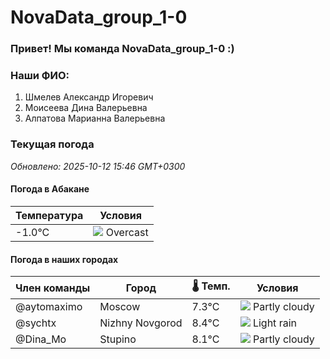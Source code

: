 # NovaData_group_1-0
### Привет! Мы команда NovaData_group_1-0 :)

### Наши ФИО:
1. Шмелев Александр Игоревич
2. Моисеева Дина Валерьевна
3. Алпатова Марианна Валерьевна

### Текущая погода
<!-- WEATHER:START -->
_Обновлено: 2025-10-12 15:46 GMT+0300_

#### Погода в Абакане

| Температура | Условия |
|-------------|----------|
| -1.0°C     | ![](https://cdn.weatherapi.com/weather/64x64/night/122.png) Overcast |

#### Погода в наших городах

| Член команды  | Город               | 🌡️ Темп.  | Условия          |
|---------------|---------------------|-----------|--------------------|
| @aytomaximo    | Moscow              |    7.3°C | ![](https://cdn.weatherapi.com/weather/64x64/day/116.png) Partly cloudy |
| @sychtx        | Nizhny Novgorod     |    8.4°C | ![](https://cdn.weatherapi.com/weather/64x64/day/296.png) Light rain   |
| @Dina_Mo       | Stupino             |    8.1°C | ![](https://cdn.weatherapi.com/weather/64x64/day/116.png) Partly cloudy |

<!-- WEATHER:END -->
